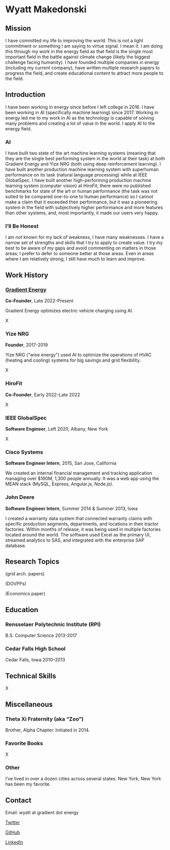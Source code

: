# Wyatt Makedonski

## Mission
I have committed my life to improving the world. This is not a light commitment or something I am saying to virtue signal. I mean it. I am doing this through my work in the energy field as that field is the single most important field in the battle against climate change (likely the biggest challenge facing humanity). I have founded multiple companies in energy (including my current company), have written multiple research papers to progress the field, and create educational content to attract more people to the field.

## Introduction
I have been working in energy since before I left college in 2016. I have been working in AI (specifically machine learning) since 2017. Working in energy led me to my work in AI as the technology is capable of solving many problems and creating a lot of value in the world. I apply AI to the energy field.

### AI
I have built two state of the art machine learning systems (meaning that they are the single best performing system in the world at their task) at both Gradient Energy and Yize NRG (both using deep reinforcement learning). I have built another production machine learning system with superhuman performance on its task (natural language processing) while at IEEE GlobalSpec. I have built another high-performing production machine learning system (computer vision) at HiroFit; there were no published benchmarks for state of the art or human performance (the task was not suited to be compared one-to-one to human performance) so I cannot make a claim that it exceeded their performance, but it was a pioneering system in the field with subjectively higher performance and more features than other systems, and, most importantly, it made our users very happy.

### I’ll Be Honest
I am not known for my lack of weakness, I have many weaknesses. I have a narrow set of strengths and skills that I try to apply to create value. I try my best to be aware of my gaps and avoid commenting on matters in those areas; I prefer to defer to someone better at those areas. Even in areas where I am relatively strong, I still have much to learn and improve.

## Work History
### [Gradient Energy](https://www.gradient.energy/)
**Co-Founder**, Late 2022-Present

Gradient Energy optimizes electric vehicle charging using AI.

X

### Yize NRG
**Founder**, 2017-2019

Yize NRG ("wise energy") used AI to optimize the operations of HVAC (heating and cooling) systems for big savings and grid flexibility.

X

### HiroFit
**Co-Founder**, Early 2022-Late 2022

X

### IEEE GlobalSpec
**Software Engineer**, Left 2020, Albany, New York

X

### Cisco Systems
**Software Engineer Intern**, 2015, San Jose, California

We created an internal financial management and tracking application managing over $160M, 1,300 people annually. It was a web app using the MEAN stack (MySQL, Express, Angular.js, Node.js).

### John Deere
**Software Engineer Intern**, Summer 2014 & Summer 2013, Iowa

I created a warranty data system that connected warranty claims with specific production segments, departments, and locations in their tractor factories. Within months of release, it was being used in multiple factories located around the world. The software used Excel as the primary UI, streamed analytics to SAS, and integrated with the enterprise SAP database.

## Research Topics
(grid arch. papers)

(DOVPPs)

(Economics paper)

## Education
### Rensselaer Polytechnic Institute (RPI)
B.S. Computer Science 2013-2017

### Cedar Falls High School
Cedar Falls, Iowa 2010–2013

## Technical Skills
X

## Miscellaneous
### Theta Xi Fraternity (aka “Zoo”)
Brother, Alpha Chapter. Initiated in 2014.

### Favorite Books
X

### Other
I’ve lived in over a dozen cities across several states. New York, New York has been my favorite.

## Contact
Email: wyatt at gradient dot energy

[Twitter](https://twitter.com/wyatt_yy)

[GitHub](https://github.com/wyatty)

[LinkedIn](http://www.linkedin.com/in/wyattmakedonski)
